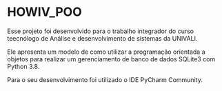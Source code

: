 # HOWIV_POO

Esse projeto foi desenvolvido para o trabalho integrador do curso teecnólogo de Análise e desenvolvimento de sistemas da UNIVALI.

Ele apresenta um modelo de como utilizar a programação orientada a objetos para realizar um gerenciamento de banco de dados SQLite3 com Python 3.8.

Para o seu desenvolvimento foi utilizado o IDE PyCharm Community.
